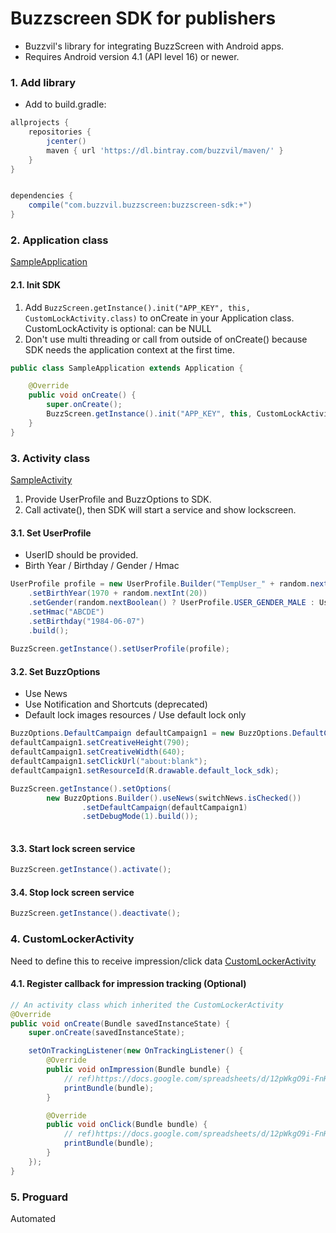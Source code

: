 # Buzzscreen SDK for publishers

- Buzzvil's library for integrating BuzzScreen with Android apps.
- Requires Android version 4.1 (API level 16) or newer.

### 1. Add library

- Add to build.gradle:

```groovy
allprojects {
    repositories {
        jcenter()
        maven { url 'https://dl.bintray.com/buzzvil/maven/' }
    }
}


dependencies {
    compile("com.buzzvil.buzzscreen:buzzscreen-sdk:+")
}

```


### 2. Application class

[SampleApplication](https://github.com/Buzzvil/sample-buzzscreen-locker/blob/master/app/src/main/java/com/buzzvil/buzzscreen/sample/locker/SampleApplication.java)

#### 2.1. Init SDK

1. Add `BuzzScreen.getInstance().init("APP_KEY", this, CustomLockActivity.class)` to onCreate in your Application class.
CustomLockActivity is optional: can be NULL
2. Don't use multi threading or call from outside of onCreate() because SDK needs the application context at the first time.

```java
public class SampleApplication extends Application {

	@Override
	public void onCreate() {
		super.onCreate();
		BuzzScreen.getInstance().init("APP_KEY", this, CustomLockActivity.class);
	}
}
```

### 3. Activity class

[SampleActivity](https://github.com/Buzzvil/sample-buzzscreen-locker/blob/master/app/src/main/java/com/buzzvil/buzzscreen/sample/locker/SampleActivity.java)


1. Provide UserProfile and BuzzOptions to SDK.
2. Call activate(), then SDK will start a service and show lockscreen.

#### 3.1. Set UserProfile

- UserID should be provided.
- Birth Year / Birthday / Gender / Hmac

```java
UserProfile profile = new UserProfile.Builder("TempUser_" + random.nextInt(100))
	.setBirthYear(1970 + random.nextInt(20))
	.setGender(random.nextBoolean() ? UserProfile.USER_GENDER_MALE : UserProfile.USER_GENDER_FEMALE)
	.setHmac("ABCDE")
	.setBirthday("1984-06-07")
	.build();
						
BuzzScreen.getInstance().setUserProfile(profile);
```

#### 3.2. Set BuzzOptions

- Use News
- Use Notification and Shortcuts (deprecated)
- Default lock images resources / Use default lock only
	
```java
BuzzOptions.DefaultCampaign defaultCampaign1 = new BuzzOptions.DefaultCampaign();
defaultCampaign1.setCreativeHeight(790);
defaultCampaign1.setCreativeWidth(640);
defaultCampaign1.setClickUrl("about:blank");
defaultCampaign1.setResourceId(R.drawable.default_lock_sdk);

BuzzScreen.getInstance().setOptions(
        new BuzzOptions.Builder().useNews(switchNews.isChecked())
                .setDefaultCampaign(defaultCampaign1)
                .setDebugMode(1).build());
						
```

#### 3.3. Start lock screen service

```java
BuzzScreen.getInstance().activate();
```

#### 3.4. Stop lock screen service

```java
BuzzScreen.getInstance().deactivate();
```

### 4. CustomLockerActivity 
Need to define this to receive impression/click data
[CustomLockerActivity](https://github.com/Buzzvil/sample-buzzscreen-locker/blob/master/app/src/main/java/com/buzzvil/buzzscreen/sample/locker/CustomLockActivity.java)

#### 4.1. Register callback for impression tracking (Optional)

```java
// An activity class which inherited the CustomLockerActivity
@Override
public void onCreate(Bundle savedInstanceState) {
	super.onCreate(savedInstanceState);

	setOnTrackingListener(new OnTrackingListener() {
		@Override
		public void onImpression(Bundle bundle) {
			// ref)https://docs.google.com/spreadsheets/d/12pWkgO9i-FnH7-6AS2inlWiLeRAfK5SP8U5ATXQX3sU/edit?usp=sharing
			printBundle(bundle);
		}

		@Override
		public void onClick(Bundle bundle) {
			// ref)https://docs.google.com/spreadsheets/d/12pWkgO9i-FnH7-6AS2inlWiLeRAfK5SP8U5ATXQX3sU/edit?usp=sharing
			printBundle(bundle);
		}
	});
}
```

### 5. Proguard
Automated
